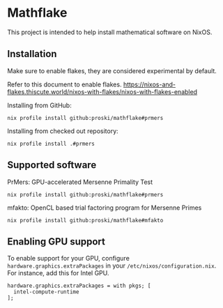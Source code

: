 # Mathflake

This project is intended to help install mathematical software on NixOS.

## Installation

Make sure to enable flakes, they are considered experimental by default.

Refer to this document to enable flakes.
<https://nixos-and-flakes.thiscute.world/nixos-with-flakes/nixos-with-flakes-enabled>

Installing from GitHub:

    nix profile install github:proski/mathflake#prmers

Installing from checked out repository:

    nix profile install .#prmers

## Supported software

PrMers: GPU-accelerated Mersenne Primality Test

    nix profile install github:proski/mathflake#prmers

mfakto: OpenCL based trial factoring program for Mersenne Primes

    nix profile install github:proski/mathflake#mfakto

## Enabling GPU support

To enable support for your GPU, configure `hardware.graphics.extraPackages` in
your `/etc/nixos/configuration.nix`. For instance, add this for Intel GPU.

    hardware.graphics.extraPackages = with pkgs; [
      intel-compute-runtime
    ];
